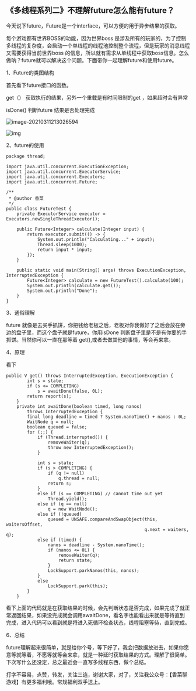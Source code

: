 ## 《多线程系列二》不理解future怎么能有future？

今天说下future，Future是一个interface，可以方便的用于异步结果的获取。 

每个游戏都有世界BOSS的功能，因为世界boss 是涉及所有的玩家的，为了控制多线程的复杂度，会启动一个单线程的线程池控制整个流程，但是玩家的消息线程又需要获得当前世界boss 的信息，所以就有需求从单线程中获取boss信息。怎么做呐？future就可以解决这个问题。下面带你一起理解future和使用future。

1、Future的类图结构

首先看下future接口的函数。

get（） 获取执行的结果，另外一个重载是有时间限制的get ，如果超时会有异常

isDone()  判断future 结果是否处理完成

![image-20210311213026594](D:\wechat\gameWathcer\img\20210311\2.png)

![img](D:\wechat\gameWathcer\img\20210311\3.png)

2、future的使用

```
package thread;

import java.util.concurrent.ExecutionException;
import java.util.concurrent.ExecutorService;
import java.util.concurrent.Executors;
import java.util.concurrent.Future;

/**
 * @author 香菜
 */
public class FutureTest {
    private ExecutorService executor = Executors.newSingleThreadExecutor();

    public Future<Integer> calculate(Integer input) {
        return executor.submit(() -> {
            System.out.println("Calculating..." + input);
            Thread.sleep(1000);
            return input * input;
        });
    }

    public static void main(String[] args) throws ExecutionException, InterruptedException {
        Future<Integer> calculate = new FutureTest().calculate(100);
        System.out.println(calculate.get());
        System.out.println("Done");
    }
}

```

3、通俗理解

 future 就像是去买手抓饼，你把钱给老板之后，老板对你我做好了之后会放在旁边的盘子里，而这个盘子就是future，你用isDone  判断盘子里是不是有你要的手抓饼。当然你可以一直在那等着 get(),或者去做其他的事情，等会再来拿。

4、原理

看下

```
public V get() throws InterruptedException, ExecutionException {
        int s = state;
        if (s <= COMPLETING)
            s = awaitDone(false, 0L);
        return report(s);
    }
    private int awaitDone(boolean timed, long nanos)
        throws InterruptedException {
        final long deadline = timed ? System.nanoTime() + nanos : 0L;
        WaitNode q = null;
        boolean queued = false;
        for (;;) {
            if (Thread.interrupted()) {
                removeWaiter(q);
                throw new InterruptedException();
            }

            int s = state;
            if (s > COMPLETING) {
                if (q != null)
                    q.thread = null;
                return s;
            }
            else if (s == COMPLETING) // cannot time out yet
                Thread.yield();
            else if (q == null)
                q = new WaitNode();
            else if (!queued)
                queued = UNSAFE.compareAndSwapObject(this, waitersOffset,
                                                     q.next = waiters, q);
            else if (timed) {
                nanos = deadline - System.nanoTime();
                if (nanos <= 0L) {
                    removeWaiter(q);
                    return state;
                }
                LockSupport.parkNanos(this, nanos);
            }
            else
                LockSupport.park(this);
        }
    }
```

看下上面的代码就是在获取结果的时候，会先判断状态是否完成，如果完成了就正常返回结果，如果没完成就会调用awaitDone，看名字也能看出来就是等待直到完成，进入代码可以看到就是将进入死循环检查状态，线程阻塞等待，直到完成。

6、总结

future理解起来很简单，就是给你个号，等下好了，我会把数据放进去，如果你愿意等就等着，不愿等就等会来拿，就是一种延时获取结果的方式。理解了很简单。下次写什么还没定，总之最近会一直写多线程东西，做个总结。

打字不容易，点赞，转发，关注三连，谢谢大家，对了，关注我公众号：【香菜聊游戏】有更多福利哦。常规福利双手送上。